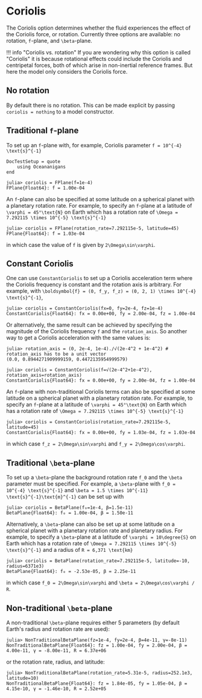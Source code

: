 # Coriolis

The Coriolis option determines whether the fluid experiences the effect of the Coriolis force, or rotation. Currently
three options are available: no rotation, ``f``-plane, and ``\beta``-plane.

!!! info "Coriolis vs. rotation"
    If you are wondering why this option is called "Coriolis" it is because rotational effects could include the
    Coriolis and centripetal forces, both of which arise in non-inertial reference frames. But here the model only
    considers the Coriolis force.

## No rotation

By default there is no rotation. This can be made explicit by passing `coriolis = nothing` to a model constructor.

## Traditional ``f``-plane

To set up an ``f``-plane with, for example, Coriolis parameter ``f = 10^{-4} \text{s}^{-1}``

```@meta
DocTestSetup = quote
    using Oceananigans
end
```

```jldoctest
julia> coriolis = FPlane(f=1e-4)
FPlane{Float64}: f = 1.00e-04
```

An ``f``-plane can also be specified at some latitude on a spherical planet with a planetary rotation rate. For example,
to specify an ``f``-plane at a latitude of ``\varphi = 45°\text{N}`` on Earth which has a rotation rate of
``\Omega = 7.292115 \times 10^{-5} \text{s}^{-1}``

```jldoctest
julia> coriolis = FPlane(rotation_rate=7.292115e-5, latitude=45)
FPlane{Float64}: f = 1.03e-04
```

in which case the value of ``f`` is given by ``2\Omega\sin\varphi``.

## Constant Coriolis

One can use `ConstantCoriolis` to set up a Coriolis acceleration term where the Coriolis frequency
is constant and the rotation axis is arbitrary. For example, with
``\boldsymbol{f} = (0, f_y, f_z) = (0, 2, 1) \times 10^{-4} \text{s}^{-1}``,

```jldoctest
julia> coriolis = ConstantCoriolis(fx=0, fy=2e-4, fz=1e-4)
ConstantCoriolis{Float64}: fx = 0.00e+00, fy = 2.00e-04, fz = 1.00e-04
```

Or alternatively, the same result can be achieved by specifying the magnitude of the Coriolis
frequency `f` and the `rotation_axis`. So another way to get a Coriolis acceleration with the same
values is:

```jldoctest
julia> rotation_axis = (0, 2e-4, 1e-4)./√(2e-4^2 + 1e-4^2) # rotation_axis has to be a unit vector
(0.0, 0.8944271909999159, 0.4472135954999579)

julia> coriolis = ConstantCoriolis(f=√(2e-4^2+1e-4^2), rotation_axis=rotation_axis)
ConstantCoriolis{Float64}: fx = 0.00e+00, fy = 2.00e-04, fz = 1.00e-04
```

An ``f``-plane with non-traditional Coriolis terms can also be specified at some latitude on a spherical planet
with a planetary rotation rate. For example, to specify an ``f``-plane at a latitude of ``\varphi = 45°\text{N}``
on Earth which has a rotation rate of ``\Omega = 7.292115 \times 10^{-5} \text{s}^{-1}``

```jldoctest
julia> coriolis = ConstantCoriolis(rotation_rate=7.292115e-5, latitude=45)
ConstantCoriolis{Float64}: fx = 0.00e+00, fy = 1.03e-04, fz = 1.03e-04
```

in which case ``f_z = 2\Omega\sin\varphi`` and ``f_y = 2\Omega\cos\varphi``.

## Traditional ``\beta``-plane

To set up a ``\beta``-plane the background rotation rate ``f_0`` and the ``\beta`` parameter must be specified. For example,
a ``\beta``-plane with ``f_0 = 10^{-4} \text{s}^{-1}`` and ``\beta = 1.5 \times 10^{-11} \text{s}^{-1}\text{m}^{-1}`` can be
set up with

```jldoctest
julia> coriolis = BetaPlane(f₀=1e-4, β=1.5e-11)
BetaPlane{Float64}: f₀ = 1.00e-04, β = 1.50e-11
```

Alternatively, a ``\beta``-plane can also be set up at some latitude on a spherical planet with a planetary rotation rate
and planetary radius. For example, to specify a ``\beta``-plane at a latitude of ``\varphi = 10\degree{S}`` on Earth
which has a rotation rate of ``\Omega = 7.292115 \times 10^{-5} \text{s}^{-1}`` and a radius of ``R = 6,371 \text{km}``

```jldoctest
julia> coriolis = BetaPlane(rotation_rate=7.292115e-5, latitude=-10, radius=6371e3)
BetaPlane{Float64}: f₀ = -2.53e-05, β = 2.25e-11
```

in which case ``f_0 = 2\Omega\sin\varphi`` and ``\beta = 2\Omega\cos\varphi / R``.

## Non-traditional ``\beta``-plane

A non-traditional ``\beta``-plane requires either 5 parameters (by default Earth's radius and
rotation rate are used):

```jldoctest
julia> NonTraditionalBetaPlane(fz=1e-4, fy=2e-4, β=4e-11, γ=-8e-11)
NonTraditionalBetaPlane{Float64}: fz = 1.00e-04, fy = 2.00e-04, β = 4.00e-11, γ = -8.00e-11, R = 6.37e+06
```

or the rotation rate, radius, and latitude:

```jldoctest
julia> NonTraditionalBetaPlane(rotation_rate=5.31e-5, radius=252.1e3, latitude=10)
NonTraditionalBetaPlane{Float64}: fz = 1.84e-05, fy = 1.05e-04, β = 4.15e-10, γ = -1.46e-10, R = 2.52e+05
```
